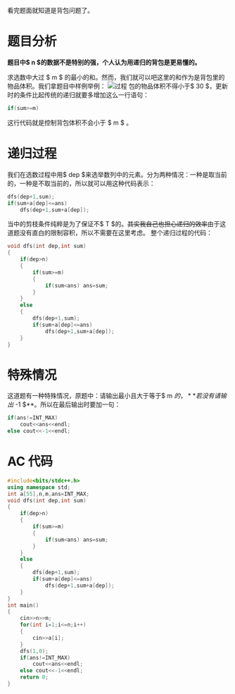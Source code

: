 看完题面就知道是背包问题了。
# 题目分析
**题目中$ n $的数据不是特别的强，个人认为用递归的背包是更易懂的。**

求选数中大过  $ m $ 的最小的和。然而，我们就可以吧这里的和作为是背包里的物品体积。我们拿题目中样例举例：
![过程](https://cdn.luogu.com.cn/upload/image_hosting/t2ulhszr.png)
包的物品体积不得小于$ 30 $，更新时的条件比起传统的递归就要多增加这么一行语句：

```cpp
if(sum>=m)
```
这行代码就是控制背包体积不会小于 $ m $ 。
# 递归过程
我们在选数过程中用$ dep $来选举数列中的元素。分为两种情况：一种是取当前的，一种是不取当前的，所以就可以用这种代码表示：

```cpp
dfs(dep+1,sum);
if(sum+a[dep]<=ans)
	dfs(dep+1,sum+a[dep]);
```
当中的剪枝条件纯粹是为了保证不$ T $的。~~其实我自己也担心递归的效率~~由于这道题没有直白的限制容积，所以不需要在这里考虑。
整个递归过程的代码：
```cpp
void dfs(int dep,int sum)
{
	if(dep>n)
	{
		if(sum>=m)
		{
			if(sum<ans) ans=sum;
		}
	}
	else
	{
		dfs(dep+1,sum);
		if(sum+a[dep]<=ans)
			dfs(dep+1,sum+a[dep]);
	}
}
```
# 特殊情况
这道题有一种特殊情况，原题中：请输出最小且大于等于$ m $的，**若没有请输出$ -1 $**。所以在最后输出时要加一句：
```cpp
if(ans!=INT_MAX)
	cout<<ans<<endl;
else cout<<-1<<endl;
```
# AC 代码
```cpp
#include<bits/stdc++.h>
using namespace std;
int a[55],n,m,ans=INT_MAX;
void dfs(int dep,int sum)
{
	if(dep>n)
	{
		if(sum>=m)
		{
			if(sum<ans) ans=sum;
		}
	}
	else
	{
		dfs(dep+1,sum);
		if(sum+a[dep]<=ans)
			dfs(dep+1,sum+a[dep]);
	}
}
int main()
{
	cin>>n>>m;
	for(int i=1;i<=n;i++)
	{
		cin>>a[i];
	}
	dfs(1,0);
	if(ans!=INT_MAX)
		cout<<ans<<endl;
	else cout<<-1<<endl;
	return 0;
}
```
